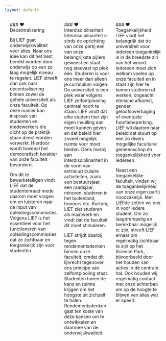 ```yaml
---
layout: default
---
```

<div style="display: flex; justify-content: center;">
<div style="flex-basis: 28%; padding: 0 2% 0 2%;" markdown="block">
### ❤️ Decentralisering

Bij LIEF gaat onderwijskwaliteit voor alles. Naar ons idee kan dit het best bereikt worden door onderwijs op een zo laag mogelijk niveau te regelen. LIEF streeft dan ook naar decentralisering binnen zowel de gehele universiteit als onze faculteit. Op deze manier kan inspraak van studenten en medewerkers die dicht op de praktijk staan direct worden verwerkt. Hierdoor wordt bovenal het democratisch karakter van onze faculteit bevorderd.

Om dit te bewerkstelligen vindt LIEF dat de studentenraad mede daarom moet vragen om en luisteren naar de input van opleidingscommissies. Volgens LIEF is het essentieel voor het functioneren van opleidingscommissies dat ze zichtbaar en toegankelijk zijn voor studenten.

</div>
<div style="flex-basis: 28%; padding: 0 2% 0 2%;" markdown="block">
### ❤️ Interdisciplinariteit
Interdisciplinariteit is sinds de oprichting van onze partij een van onze belangrijkste pijlers geweest en staat nog steevast op plek één. Studeren is voor ons meer dan alleen je curriculum volgen. De universiteit is een plek waar volgens LIEF zelfontplooiing centraal hoort te staan. LIEF vindt dat elke student hier zijn eigen invulling aan moet kunnen geven en dat beleid hier zoveel mogelijk ruimte voor moet bieden. Denk hierbij aan interdisciplinariteit in de vorm van extracurriculaire activiteiten, zoals een bestuursjaar, een raadsjaar, minoren, studeren in het buitenland, honours etc. Kortom, LIEF ziet studeren als maatwerk en vindt dat de faculteit dit moet stimuleren.

LIEF strijdt daarbij tegen rendementsdenken binnen onze faculteit, omdat dit lijnrecht tegenover ons principe van zelfontplooiing staat. Studenten horen de kans en ruimte krijgen om het hoogste uit zichzelf te halen. Rendementsdenken gaat ten koste van deze kansen om te ontwikkelen en daarmee van de onderwijskwaliteit.
</div>
<div style="flex-basis: 28%; padding: 0 2% 0 2%;" markdown="block">
### ❤️ Toegankelijkheid
LIEF vindt het belangrijk dat de universiteit voor iedereen toegankelijk is in de breedste zin van het woord. Iedereen moet zich welkom voelen op onze faculteit en in staat zijn hier te komen studeren of werken, ongeacht etnische afkomst, gender, geloofsovertuiging of eventuele functiebeperking. LIEF wil daarom naar beleid dat stuurt op een zo divers mogelijke facultaire gemeenschap én toegankelijkheid voor iedereen.

Naast een toegankelijke faculteit, vinden wij de toegankelijkheid van onze eigen partij noodzakelijk. Met LIEFde zetten wij ons in voor iedere student. Om zo laagdrempelig en bereikbaar mogelijk te zijn, streeft LIEF ernaar om regelmatig zichtbaar te zijn op het Science Park, bijvoorbeeld door het houden van acties in de centrale hal. Ook houden wij regelmatig contact met onze achterban om op de hoogte te blijven van alles wat er speelt.
</div>
</div>


